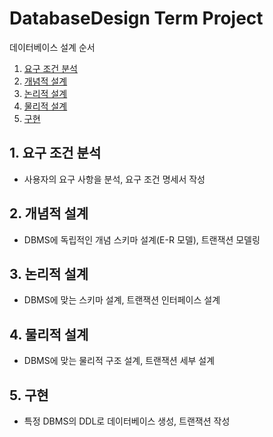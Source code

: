 # DatabaseDesign Term Project

데이터베이스 설계 순서

1. [요구 조건 분석](#1.-요구-조건-분석)
2. [개념적 설계](#2.-개념적-설계)
3. [논리적 설계](#3.-논리적-설계)
4. [물리적 설계](#4.-물리적-설계)
5. [구현](#5.-구현)

## 1. 요구 조건 분석
- 사용자의 요구 사항을 분석, 요구 조건 명세서 작성

## 2. 개념적 설계
- DBMS에 독립적인 개념 스키마 설계(E-R 모델), 트랜잭션 모델링

## 3. 논리적 설계
- DBMS에 맞는 스키마 설계, 트랜잭션 인터페이스 설계

## 4. 물리적 설계
- DBMS에 맞는 물리적 구조 설계, 트랜잭션 세부 설계

## 5. 구현
- 특정 DBMS의 DDL로 데이터베이스 생성, 트랜잭션 작성
